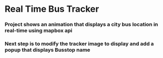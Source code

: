 # Real Time Bus Tracker
### Project shows an animation that displays a city bus location in real-time using mapbox api
### Next step is to modify the tracker image to display and add a popup that displays Busstop name

